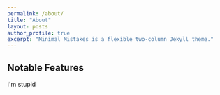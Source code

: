 ```yaml
---
permalink: /about/
title: "About"
layout: posts
author_profile: true
excerpt: "Minimal Mistakes is a flexible two-column Jekyll theme."
---
```

## Notable Features
I'm stupid
